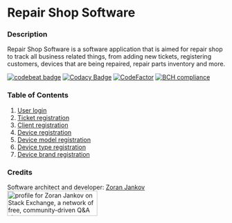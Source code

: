 # Repair Shop Software

### Description

Repair Shop Software is a software application that is aimed for repair shop to track all business related things, from adding new tickets, registering customers, devices that are being repaired, repair parts inventory and more.

[![codebeat badge](https://codebeat.co/badges/6b5eaa9c-c938-443d-8cf0-85e36b0b54c8)](https://codebeat.co/projects/github-com-emperorzoran-repair-shop-software-master)
[![Codacy Badge](https://api.codacy.com/project/badge/Grade/465f86a099924d34b328f5a67aa23402)](https://www.codacy.com/manual/zoran.jankov.87/Repair-Shop-Software?utm_source=github.com&amp;utm_medium=referral&amp;utm_content=EmperorZoran/Repair-Shop-Software&amp;utm_campaign=Badge_Grade)
[![CodeFactor](https://www.codefactor.io/repository/github/zoran-jankov/repair-shop-software/badge)](https://www.codefactor.io/repository/github/zoran-jankov/repair-shop-software)
[![BCH compliance](https://bettercodehub.com/edge/badge/EmperorZoran/Repair-Shop-Software?branch=master)](https://bettercodehub.com/)

### Table of Contents

1. [User login](https://github.com/EmperorZoran/Repair-Shop-Software/wiki/User-Login)
2. [Ticket registration](https://github.com/EmperorZoran/Repair-Shop-Software/wiki/Ticket-Registration)
3. [Client registration](https://github.com/EmperorZoran/Repair-Shop-Software/wiki/Client-Registration)
4. [Device registration](https://github.com/EmperorZoran/Repair-Shop-Software/wiki/Device-Registration)
5. [Device model registration](https://github.com/EmperorZoran/Repair-Shop-Software/wiki/Device-Model-Registration)
6. [Device type registration](https://github.com/EmperorZoran/Repair-Shop-Software/wiki/Device-Type-Registration)
7. [Device brand registration](https://github.com/EmperorZoran/Repair-Shop-Software/wiki/Device-Brand-Registration)

### Credits
Software architect and developer:  [Zoran Jankov](https://www.linkedin.com/in/zoran-jankov-b1054b196/)
<a href="https://stackexchange.com/users/12947676/zoran-jankov"><img src="https://stackexchange.com/users/flair/12947676.png" width="208" height="58" alt="profile for Zoran Jankov on Stack Exchange, a network of free, community-driven Q&amp;A sites" title="profile for Zoran Jankov on Stack Exchange, a network of free, community-driven Q&amp;A sites" /></a>

